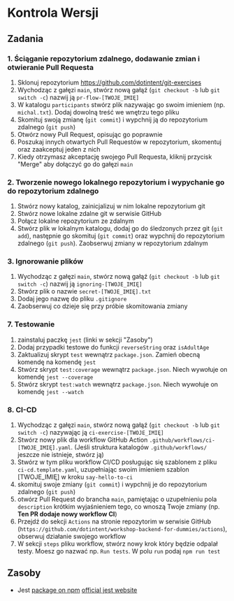 # Kontrola Wersji

## Zadania
### 1. Ściąganie repozytorium zdalnego, dodawanie zmian i otwieranie Pull Requesta
1. Sklonuj repozytorium https://github.com/dotintent/git-exercises
2. Wychodząc z gałęzi `main`, stwórz nową gałąź (`git checkout -b` lub `git switch -c`) nazwij ją `pr-flow-[TWOJE_IMIĘ]`
3. W katalogu `participants` stwórz plik nazywając go swoim imieniem (np. `michal.txt`). Dodaj dowolną treść we wnętrzu tego pliku
4. Skomituj swoją zmianę (`git commit`) i wypchnij ją do repozytorium zdalnego (`git push`)
5. Otwórz nowy Pull Request, opisując go poprawnie
6. Poszukaj innych otwartych Pull Requestów w repozytorium, skomentuj oraz zaakceptuj jeden z nich
7. Kiedy otrzymasz akceptację swojego Pull Requesta, kliknij przycisk "Merge" aby dołączyć go do gałęzi `main`

### 2. Tworzenie nowego lokalnego repozytorium i wypychanie go do repozytorium zdalnego
1. Stwórz nowy katalog, zainicjalizuj w nim lokalne repozytorium git 
2. Stwórz nowe lokalne zdalne git w serwisie GitHub
3. Połącz lokalne repozytorium ze zdalnym 
4. Stwórz plik w lokalnym katalogu, dodaj go do śledzonych przez git (`git add`), następnie go skomituj (`git commit`) oraz wypchnij do repozytorium zdalnego (`git push`). Zaobserwuj zmiany w repozytorium zdalnym



### 3. Ignorowanie plików
1. Wychodząc z gałęzi `main`, stwórz nową gałąź (`git checkout -b` lub `git switch -c`) nazwij ją `ignoring-[TWOJE_IMIĘ]`
2. Stwórz plik o nazwie `secret-[TWOJE_IMIĘ].txt`
3. Dodaj jego nazwę do pliku `.gitignore`
4. Zaobserwuj co dzieje się przy próbie skomitowania zmiany








### 7. Testowanie
1. zainstaluj paczkę `jest` (linki w sekcji "Zasoby")
2. Dodaj przypadki testowe do funkcji `reverseString` oraz `isAdultAge`
3. Zaktualizuj skrypt `test` wewnątrz `package.json`. Zamień obecną komendę na komendę `jest`
4. Stwórz skrypt `test:coverage` wewnątrz `package.json`. Niech wywołuje on komendę `jest --coverage`
4. Stwórz skrypt `test:watch` wewnątrz `package.json`. Niech wywołuje on komendę `jest --watch`

### 8. CI-CD
1. Wychodząc z gałęzi `main`, stwórz nową gałąź (`git checkout -b` lub `git switch -c`) nazywając ją `ci-exercise-[TWOJE_IMIĘ]`
1. Stwórz nowy plik dla workflow GitHub Action `.github/workflows/ci-[TWOJE_IMIĘ].yaml`. (Jeśli struktura katalogów `.github/workflows/` jeszcze nie istnieje, stwórz ją)
2. Stwórz w tym pliku workflow CI/CD posługując się szablonem z pliku `ci-cd.template.yaml`, uzupełniając swoim imieniem szablon [TWOJE_IMIĘ] w kroku `say-hello-to-ci`
3. skomituj swoje zmiany (`git commit`) i wypchnij je do repozytorium zdalnego (`git push`)
3. otwórz Pull Request do brancha `main`, pamiętając o uzupełnieniu pola `description` krótkim wyjaśnieniem tego, co wnoszą Twoje zmiany (np. **Ten PR dodaje nowy workflow CI**)
4. Przejdź do sekcji `Actions` na stronie repozytorim w serwisie GitHub (`https://github.com/dotintent/workshop-backend-for-dummies/actions`), obserwuj działanie swojego workflow
5. W sekcji `steps` pliku workflow, stwórz nowy krok który będzie odpalał testy. Moesz go nazwać np. `Run tests`. W polu `run` podaj `npm run test`

## Zasoby
- Jest [package on npm](https://www.npmjs.com/package/jest) [official jest website](https://jestjs.io/)